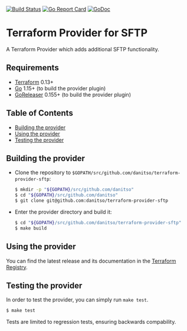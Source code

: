 [![Build Status](https://api.travis-ci.com/danitso/terraform-provider-sftp.svg?branch=master)](https://travis-ci.com/danitso/terraform-provider-sftp)
[![Go Report Card](https://goreportcard.com/badge/github.com/danitso/terraform-provider-sftp)](https://goreportcard.com/report/github.com/danitso/terraform-provider-sftp)
[![GoDoc](https://godoc.org/github.com/danitso/terraform-provider-sftp?status.svg)](http://godoc.org/github.com/danitso/terraform-provider-sftp)

# Terraform Provider for SFTP
A Terraform Provider which adds additional SFTP functionality.

## Requirements

- [Terraform](https://www.terraform.io/downloads.html) 0.13+
- [Go](https://golang.org/doc/install) 1.15+ (to build the provider plugin)
- [GoReleaser](https://goreleaser.com/install/) 0.155+ (to build the provider plugin)

## Table of Contents
- [Building the provider](#building-the-provider)
- [Using the provider](#using-the-provider)
- [Testing the provider](#testing-the-provider)

## Building the provider
- Clone the repository to `$GOPATH/src/github.com/danitso/terraform-provider-sftp`:

    ```sh
    $ mkdir -p "${GOPATH}/src/github.com/danitso"
    $ cd "${GOPATH}/src/github.com/danitso"
    $ git clone git@github.com:danitso/terraform-provider-sftp
    ```

- Enter the provider directory and build it:

    ```sh
    $ cd "${GOPATH}/src/github.com/danitso/terraform-provider-sftp"
    $ make build
    ```

## Using the provider
You can find the latest release and its documentation in the [Terraform Registry](https://registry.terraform.io/providers/danitso/sftp/latest).

## Testing the provider
In order to test the provider, you can simply run `make test`.

```sh
$ make test
```

Tests are limited to regression tests, ensuring backwards compability.
